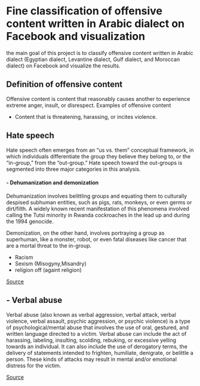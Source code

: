 # Fine classification of offensive content written in Arabic dialect on Facebook and visualization

the main goal of this project is to classify offensive content written in Arabic dialect (Egyptian dialect, Levantine dialect, Gulf dialect, and Moroccan dialect) on Facebook and visualize the results.

## Definition of offensive content
Offensive content is content that reasonably causes another to experience extreme anger, insult, or disrespect.
Examples of offensive content
- Content that is threatening, harassing, or incites violence.

## Hate speech
Hate speech often emerges from an “us vs. them” conceptual framework, in which individuals differentiate the group they believe they belong to, or the “in-group,” from the “out-group.” Hate speech toward the out-groups is segmented into three major categories in this analysis.

#### - Dehumanization and demonization
Dehumanization involves belittling groups and equating them to culturally despised subhuman entities, such as pigs, rats, monkeys, or even germs or dirt/filth.  A widely known recent manifestation of this phenomena involved calling the Tutsi minority in Rwanda cockroaches in the lead up and during the 1994 genocide.

Demonization, on the other hand, involves portraying a group as superhuman, like a monster, robot, or even fatal diseases like cancer that are a mortal threat to the in-group.
 - Racism
 - Sexism (Misogyny,Misandry)
 - religion off (againt religion)
 
 <a href="https://items.ssrc.org/disinformation-democracy-and-conflict-prevention/classifying-and-identifying-the-intensity-of-hate-speech/"> Source </a>

## - Verbal abuse

Verbal abuse (also known as verbal aggression, verbal attack, verbal violence, verbal assault, psychic aggression, or psychic violence) is a type of psychological/mental abuse that involves the use of oral, gestured, and written language directed to a victim. Verbal abuse can include the act of harassing, labeling, insulting, scolding, rebuking, or excessive yelling towards an individual. It can also include the use of derogatory terms, the delivery of statements intended to frighten, humiliate, denigrate, or belittle a person. These kinds of attacks may result in mental and/or emotional distress for the victim.

 <a href="https://en.wikipedia.org/wiki/Verbal_abuse"> Source </a>

